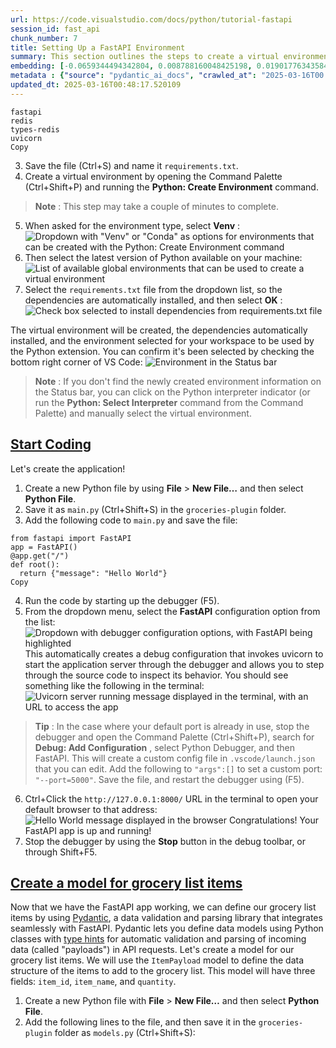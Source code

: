 ```yaml
---
url: https://code.visualstudio.com/docs/python/tutorial-fastapi
session_id: fast_api
chunk_number: 7
title: Setting Up a FastAPI Environment
summary: This section outlines the steps to create a virtual environment for a FastAPI project. It includes saving a requirements.txt file, using the command palette in VS Code to create the environment, selecting Venv as the environment type, choosing the latest Python version, and configuring automatic dependency installation from the requirements file.
embedding: [-0.0659344494342804, 0.008788160048425198, 0.019017763435840607, -0.061889104545116425, -0.007230469956994057, -0.06426051259040833, -0.019180506467819214, 0.005358917638659477, 0.03850051015615463, 0.0294333603233099, 0.011845416389405727, -0.015890760347247124, 0.005600126925855875, -0.08564968407154083, 0.002166525460779667, 0.011769857257604599, 0.01579776406288147, 0.027480436488986015, -0.006312130484730005, 0.038337767124176025, 0.04340606927871704, 0.0022319136187434196, -0.013995958492159843, 0.0005169291980564594, -0.015274658799171448, -0.010293538682162762, 0.010735271498560905, 0.06430701166391373, -0.02308635599911213, -0.04119740426540375, -0.03471090644598007, -0.009398448280990124, -0.017762312665581703, 0.03206050768494606, 0.007631517015397549, -0.015855886042118073, 0.01744844950735569, 0.03591986000537872, 0.04361531138420105, -0.005254296585917473, -0.01212440524250269, -0.02992159128189087, 0.026341229677200317, 0.015123539604246616, -0.007259531412273645, 0.0424063578248024, -0.023516464978456497, 0.03840751200914383, -0.010485343635082245, -0.028875382617115974, -0.026015743613243103, -0.022098269313573837, -0.04740491509437561, -0.011839604005217552, -0.006184260360896587, -0.02973559871315956, -0.05347292870283127, 0.024853287264704704, -0.036919571459293365, 0.025597259402275085, 0.02333047240972519, 0.0065446216613054276, -0.04840462654829025, 0.020075596868991852, -0.01627437025308609, 0.006056390702724457, -0.03515264019370079, 0.01935487613081932, -0.023260723799467087, 0.015635019168257713, -0.013995958492159843, -0.011525740846991539, -0.017111336812376976, -0.02401632070541382, 0.01026447769254446, -0.06918931752443314, -0.0294798593968153, 0.059750188142061234, 0.011636174283921719, -0.06584145128726959, -0.0541704036295414, 0.014681806787848473, -0.0050101811066269875, -0.02027321420609951, 0.019668739289045334, -0.02973559871315956, -0.03678007423877716, 0.008985777385532856, 0.018796896561980247, -0.06672491878271103, -0.01677422598004341, 0.02455104887485504, -0.0026736464351415634, 0.03373444452881813, 0.04217386618256569, 0.04056967794895172, -0.0235978364944458, -0.010031986981630325, 0.021156681701540947, 0.022086644545197487, 0.047707151621580124, 0.024806790053844452, -0.0037576358299702406, -0.023458341136574745, 0.0447545163333416, 0.012821878306567669, 0.01507704146206379, 0.03352520242333412, -0.022981734946370125, -0.05207798257470131, -0.07714051008224487, 0.0023045670241117477, 0.03884924575686455, 0.010438845492899418, -0.0032258126884698868, 0.00385644449852407, -0.019738486036658287, -0.017762312665581703, 0.010148231871426105, -0.07486210018396378, -0.0006738606025464833, 0.03245574235916138, -0.007550145033746958, -0.05496087297797203, -0.001717527280561626, -0.015414153225719929, 0.006108700763434172, 0.01811104826629162, 0.009834369644522667, -0.038105275481939316, 0.022830616682767868, -0.037384551018476486, 0.07965141534805298, -0.016448738053441048, -0.012787004932761192, 0.01956411823630333, -0.03417617827653885, 0.024225562810897827, -0.01840166188776493, 0.09122946858406067, 0.008695163764059544, -0.04789314419031143, 0.0010425768559798598, 0.0020226717460900545, 0.009404260665178299, -0.038570255041122437, -0.027712926268577576, 0.00013776907871942967, -0.0635165423154831, -0.018099423497915268, 0.02494628354907036, 0.03654758632183075, -0.018308665603399277, -0.018436536192893982, 0.018901517614722252, -0.013263611122965813, 0.039221230894327164, 0.03447841480374336, -0.0015329875750467181, -0.020389460027217865, -0.0590062141418457, 0.0016129063442349434, -0.01979660801589489, -0.03852375969290733, 0.0034321483690291643, 0.011194441467523575, -0.012914874590933323, -0.005908177699893713, -0.034571412950754166, -0.038082025945186615, -0.008050001226365566, -0.012356896884739399, -0.00038760609459131956, -0.029107872396707535, 0.019192131236195564, -0.019633864983916283, -0.001442897249944508, -0.036454588174819946, 0.008079062215983868, -0.038756247609853745, -0.04322007670998573, -0.039500221610069275, -0.058122750371694565, 0.00827086716890335, 0.003623953554779291, -0.027712926268577576, 0.01723920740187168, 0.0023902980610728264, -0.0235978364944458, 0.004725379403680563, -0.018320290371775627, -0.015495524741709232, -0.030037837103009224, 0.004312708042562008, 0.010584152303636074, -0.0270852018147707, 0.03726830706000328, -0.013612347654998302, 0.040918417274951935, 0.07444361597299576, -0.012775380164384842, 0.0376867912709713, -0.01628599502146244, -0.024341806769371033, 0.025295021012425423, -0.07221170514822006, -0.03257199004292488, 0.010758521035313606, -0.03366469591856003, 0.0008943637949414551, -0.005446101538836956, -0.05919220671057701, -0.01978498324751854, 0.01015404425561428, 0.009003213606774807, -0.0200058501213789, 0.005879116244614124, 0.01167686004191637, 0.03938397392630577, 0.02973559871315956, -0.00788144487887621, 0.03861675411462784, 0.052217479795217514, 0.002445514779537916, 0.03824476897716522, -0.007573394104838371, 0.03977920860052109, -0.008253430016338825, 0.029154371470212936, -0.006341191940009594, -0.006521372590214014, 0.008689351379871368, 0.025829749181866646, -0.016843972727656364, 0.05133401229977608, -0.022772492840886116, -0.0008064531721174717, -0.01764606684446335, -0.026341229677200317, 0.01906426250934601, -0.018029676750302315, 0.03963971510529518, -0.037849534302949905, 0.02241213247179985, 0.04642845317721367, -0.009822744876146317, -0.03657083585858345, -0.0542169027030468, 0.025992494076490402, 0.04735841602087021, 0.06956131011247635, -0.010334224440157413, 0.014484189450740814, -0.005818087141960859, 0.008520795032382011, -0.05737878009676933, -0.03231624886393547, 0.00897996500134468, 0.009288015775382519, 0.003188032889738679, -0.022958485409617424, 0.006864296738058329, -0.0048212818801403046, 0.02827090583741665, 0.01677422598004341, 0.032897476106882095, 0.0042691160924732685, 0.03236274793744087, -0.00956700462847948, -0.016437113285064697, 0.027782674878835678, 0.03989545628428459, 0.04521949961781502, -0.007631517015397549, 0.007207220885902643, -0.01486779935657978, -0.02569025568664074, -0.01331010926514864, 0.03940722346305847, -0.012519639916718006, -0.02026159130036831, -0.037617042660713196, 0.02968909963965416, 0.0471724234521389, 0.0005681499023921788, 0.0542169027030468, -0.03510614112019539, 0.0003536406147759408, 0.012461517937481403, -0.002704160986468196, 0.03364144638180733, 0.02994484081864357, -0.03608260303735733, -0.02265624701976776, 0.04054642841219902, 0.010340036824345589, -0.0013491743011400104, 0.023516464978456497, 0.0071781594306230545, 0.02095906436443329, 0.03259523957967758, 0.04433603212237358, 0.025085778906941414, 0.04549848660826683, -0.03492014855146408, -0.0007650406914763153, -0.01699509285390377, -0.025109028443694115, 0.03705906495451927, -0.01583263650536537, -0.002933745738118887, 0.0036617331206798553, 0.029386863112449646, -0.04435928165912628, -0.012810254469513893, -0.00623657088726759, 0.017134586349129677, -0.03987220674753189, 0.0020895127672702074, 0.003885505720973015, -0.020680073648691177, 0.003106660908088088, 0.02290036343038082, 0.024365056306123734, -0.007381589151918888, -0.029526356607675552, 0.01649523712694645, 0.01557689718902111, -0.015588521026074886, -0.015867510810494423, 0.022493503987789154, 0.009718123823404312, -0.025155525654554367, 0.007922130636870861, 0.010316788218915462, -0.017390327528119087, 0.012670759111642838, 0.03626859560608864, 0.0730021744966507, 0.0495670810341835, -0.03238599747419357, -0.03061906434595585, 0.007375776767730713, 0.023853575810790062, -0.0376635417342186, 0.031246790662407875, 0.03412967920303345, 0.049613580107688904, -0.027875671163201332, 0.009689061902463436, 0.029642602428793907, -0.015716390684247017, 0.03061906434595585, 0.00977624673396349, -0.03138628602027893, -0.03208375722169876, -0.025411266833543777, -0.015879135578870773, -0.04029069095849991, -0.04384780302643776, -0.08160433918237686, 0.01748332381248474, -0.03129328787326813, 0.028456898406147957, -0.000730530300643295, 0.014065705239772797, -0.00848010927438736, -0.061889104545116425, -0.10192405432462692, -0.008666101843118668, 0.029665851965546608, 0.024411555379629135, -0.024388305842876434, -0.030363325029611588, -0.05547235161066055, -0.010293538682162762, 0.014612059108912945, 0.023156102746725082, 0.024365056306123734, -0.00690498249605298, 0.06086614355444908, 0.006108700763434172, 0.010031986981630325, 0.011926787905395031, 0.033385708928108215, -0.009497256949543953, 0.011095632798969746, -0.006230758968740702, 0.009503069333732128, -0.0011101445415988564, 0.009096209891140461, -0.04624246060848236, 0.030340075492858887, 0.01719271019101143, 0.04359206184744835, -0.005800650455057621, 0.06114513427019119, 0.007480397820472717, 0.050822533667087555, 0.014123828150331974, 0.0034205238334834576, -0.017843684181571007, -0.03166527301073074, 0.05263596028089523, 0.008793972432613373, -0.02358621172606945, 0.03187451511621475, 0.027503686025738716, 0.0024164533242583275, -0.005001462530344725, 0.02473704144358635, -0.02850339561700821, 0.023051481693983078, -0.018018051981925964, -0.008067437447607517, 0.016692854464054108, -0.0027419407851994038, -0.0010258664842694998, 0.0028480147011578083, 0.012728882022202015, 0.009886680170893669, -0.06635293364524841, -0.003844819962978363, -0.012787004932761192, -0.040895167738199234, -0.0005961214774288237, 0.025945995002985, -0.05514686554670334, 0.004179025534540415, -0.0037431051023304462, -0.01085151731967926, -0.05705329030752182, 0.03919798135757446, 0.004025000613182783, 0.035501375794410706, -0.06556246429681778, -0.011950037442147732, 0.02478354051709175, 0.04287134110927582, -0.026689967140555382, -0.009148520417511463, -0.049381088465452194, -0.009218268096446991, 0.048451125621795654, -0.029410110786557198, -0.012263900600373745, -0.011107257567346096, -0.03671032935380936, 0.016855597496032715, 0.02852664515376091, -0.01909913495182991, 0.005957582034170628, -0.024923035874962807, 0.02738744020462036, 0.012577762827277184, 0.004870686214417219, -0.013740218244493008, -0.017134586349129677, 0.05310094356536865, 0.03378094360232353, 0.007986065931618214, 0.04222036525607109, -0.012217401526868343, 0.024109316989779472, 0.005768682807683945, 0.008602166548371315, 0.04203437268733978, 0.009572817012667656, 0.013437979854643345, -0.0051961736753582954, -0.015518774278461933, 0.006097076460719109, -0.012996247038245201, -0.012205777689814568, -0.03870975226163864, -0.053844913840293884, 0.03133978694677353, 0.04449877887964249, -0.02288873866200447, 0.09132246673107147, 0.003955252934247255, 0.013530976139008999, -0.027712926268577576, 0.03719855844974518, -0.008974152617156506, 0.08267379552125931, -0.003644296433776617, -0.026782963424921036, 0.007927943021059036, -0.026062240824103355, -0.01675097644329071, 0.03636159375309944, 0.03940722346305847, -0.010892203077673912, -0.0200058501213789, -0.058355242013931274, -0.035524625331163406, -0.011827979236841202, 0.006195885129272938, -0.0037518234457820654, -0.00607963977381587, 0.0006640524370595813, -0.018297040835022926, 0.03984895721077919, 0.0050072749145329, -0.02286548912525177, 0.047939643263816833, -0.0008246165234595537, 0.008090686984360218, 0.07011928409337997, -0.07704751938581467, 0.020831193774938583, 0.02291198819875717, 0.016623105853796005, 0.009822744876146317, 0.013356607407331467, -0.007335091009736061, 0.0447080172598362, -0.011316499672830105, 0.0018889893544837832, -0.00761408032849431, 0.035268884152173996, -0.0045481049455702305, 0.015658268705010414, -0.007980253547430038, -0.023690832778811455, -0.008183683268725872, -0.047079429030418396, 0.007056101690977812, -0.03622209653258324, 0.031711772084236145, -0.0038361013866961002, -0.020889315754175186, 0.01699509285390377, -0.010270290076732635, -0.020831193774938583, -0.012519639916718006, -0.017076464369893074, -0.013972708955407143, -0.024132566526532173, -0.001819242024794221, 0.041336897760629654, -0.007846571505069733, -0.013426355086266994, 0.01214765477925539, 0.01227552443742752, -0.0020531860645860434, -0.04052318260073662, -0.006085451692342758, -0.0017465886194258928, 0.03229299932718277, -0.018448160961270332, 0.006440000608563423, 0.002695442410185933, 0.012356896884739399, 0.024574298411607742, -0.009474008344113827, 0.001734964083880186, 0.0033129968214780092, -0.0026998016983270645, 0.01262426096946001, -0.022970110177993774, 0.044801015406847, 0.03108404576778412, -0.03208375722169876, 0.023969821631908417, 0.02265624701976776, -0.01792505569756031, -0.05393791198730469, -0.006312130484730005, -0.006120325531810522, -0.01097938697785139, 0.01606512814760208, -0.019912853837013245, -0.005393791012465954, -0.0021272925660014153, -0.018541157245635986, -0.03208375722169876, -0.04580072686076164, 0.028480147942900658, -0.02638772875070572, -0.018041301518678665, 0.011554802767932415, 0.009241517633199692, -0.036408089101314545, 0.0025617601349949837, 0.023504840210080147, 0.00789306964725256, 0.034269172698259354, -0.0129729975014925, 0.010212167166173458, -0.02664346806704998, 0.005146769341081381, 0.014949170872569084, -0.00813137274235487, 0.026596970856189728, -0.015263034030795097, 0.026341229677200317, -0.041592638939619064, 0.021854154765605927, -0.013751843012869358, -0.004132527392357588, -0.027061952278017998, 0.032200004905462265, -0.029642602428793907, -0.003243249375373125, 0.011136318556964397, 0.013484477996826172, 0.0019412998808547854, 0.008532419800758362, -0.006608556490391493, 0.026317980140447617, -0.017099712044000626, -0.05258946493268013, 0.008218556642532349, -0.02030808851122856, -0.023632710799574852, 0.03870975226163864, 0.035454876720905304, -0.04568448290228844, 0.0235745869576931, -0.023458341136574745, 0.03817502036690712, 0.005771588999778032, 0.008218556642532349, -0.0033478704281151295, 0.017518196254968643, -0.020447583869099617, -0.027178198099136353, -0.011705921962857246, 0.017157835885882378, 0.014263322576880455, 0.050357550382614136, 0.012717257253825665, -0.0073467157781124115, 0.022551625967025757, 0.010369098745286465, 0.01485617458820343, -0.01933162659406662, 0.008520795032382011, 0.010677149519324303, -0.008625416085124016, 0.029084624722599983, -0.01933162659406662, 0.014460939913988113, 0.009497256949543953, -0.00909039843827486, 0.0044551086612045765, 0.02334209531545639, -0.0031531592831015587, -0.015274658799171448, 0.0022696934174746275, 0.023876825347542763, 0.02173790894448757, 0.02759668231010437, -0.014170326292514801, 0.012380145490169525, 0.009514694102108479, -0.019424622878432274, 0.025364767760038376, -0.008700975216925144, -0.002721597673371434, -0.005800650455057621, -0.007590831257402897, 0.0061319503001868725, 0.059052713215351105, 0.007050289306789637, 0.06625993549823761, 0.022516753524541855, 0.0027157855220139027, -0.044475529342889786, -0.01770418882369995, 0.014635308645665646, 0.03017733246088028, -0.01629761978983879, -0.002558853942900896, 0.04098816215991974, -0.02001747488975525, 0.012566138058900833, 0.043289825320243835, -0.012938124127686024, 0.028340652585029602, -0.02685271017253399, 0.022981734946370125, 0.029410110786557198, -0.0352921336889267, -0.01285675261169672, 0.027178198099136353, 0.0011108710896223783, 0.0018163359491154552, 0.014635308645665646, -0.009584441781044006, -0.01520491112023592, 0.020122095942497253, 0.00859054271131754, 0.008892781101167202, -0.0100145498290658, 0.005472256802022457, -0.0176809411495924, -0.07732650637626648, -0.006817798595875502, -0.017739063128829002, 0.012926499359309673, -0.027736175805330276, -0.020575452595949173, 0.041871629655361176, -0.003958159126341343, 0.019261879846453667, 0.026480725035071373, -0.002576290862634778, -0.039709463715553284, 0.02284224145114422, -0.02403956837952137, 0.016913719475269318, -0.034106429666280746, 0.001097066910006106, -0.00253851106390357, -0.006376065779477358, -0.02307473123073578, 0.003435054561123252, -0.035036392509937286, 0.01554202288389206, 0.003286841558292508, -0.03580361232161522, 0.0007657672394998372, -0.032176755368709564, 0.017832059413194656, 0.05077603459358215, 0.009107834659516811, 0.03733805567026138, -0.01839003711938858, -0.00871841236948967, 0.014577185735106468, 0.007445524446666241, 0.019168883562088013, -0.019657114520668983, -0.03213025629520416, 0.03578036651015282, -0.011252564378082752, -0.00032476085470989347, -0.019041012972593307, 0.005820993334054947, -0.02166816033422947, 0.05310094356536865, -0.03089805319905281, -0.03994195535778999, -0.0055768778547644615, 0.03461790829896927, -0.0401279479265213, -0.007329278625547886, -0.025085778906941414, 0.007323466241359711, -0.04389430209994316, 0.02167978510260582, 0.03422267362475395, -0.0012111327378079295, 0.015286283567547798, 0.03843076154589653, -0.0471724234521389, 0.04052318260073662, 0.0074862102046608925, 0.014100578613579273, 0.01296137273311615, 0.0224470067769289, -0.01604187861084938, -0.0035483939573168755, 0.04524274915456772, -0.00332752731628716, 0.02734094113111496, 0.027689678594470024, 0.021505417302250862, -0.03859350457787514, -0.028247656300663948, -0.011607113294303417, 0.04391754791140556, -0.03115379437804222, -0.040709175169467926, -0.007846571505069733, 0.012810254469513893, 0.003269404638558626, -0.012333647347986698, 0.011031697504222393, -0.003501895582303405, -0.01811104826629162, 0.04807913675904274, -0.049427587538957596, 0.010177293792366982, 0.01980823278427124, -0.031246790662407875, -0.03517588973045349, -0.011822166852653027, -0.020866066217422485, -0.03324621170759201, -0.009218268096446991, 0.01015404425561428, 0.0067189899273216724, -0.002512355800718069, -0.10703885555267334, -0.015948882326483727, 0.005411228165030479, 0.01132231205701828, 0.008631228469312191, 0.017111336812376976, -0.008328990079462528, 0.037826284766197205, -0.01250801607966423, 0.014623683877289295, 0.0006981995538808405, 0.0035135201178491116, 0.011374621652066708, -0.00846848450601101, 0.04036043584346771, 0.0031386285554617643, 0.042313363403081894, -0.01677422598004341, -0.011961662210524082, -0.019494369626045227, 0.0011348467087373137, 0.019947728142142296, -0.008299929089844227, 0.009520506486296654, -0.030967801809310913, -0.011525740846991539, -0.00419646268710494, 0.0022609750740230083, 0.05440289527177811, 0.007468773517757654, 0.007404838223010302, 0.009322889149188995, -0.03847726061940193, 0.012635885737836361, -0.031432781368494034, 0.04605646803975105, -0.009886680170893669, 0.006213321816176176, 0.03089805319905281, 0.02290036343038082, 0.015855886042118073, 0.020889315754175186, 0.008939279243350029, -0.015739640220999718, -0.0005245578358881176, -0.0032664984464645386, -0.03931422904133797, -0.0016201715916395187, -0.020656825974583626, 0.016134874895215034, 0.011333935894072056, 0.0066841160878539085, 0.01698346808552742, 0.005504224449396133, 0.016309242695569992, 0.014205199666321278, -0.02638772875070572, 0.005626282189041376, -0.0224005077034235, 0.00897996500134468, 0.02193552628159523, -0.004449296277016401, -0.013891337439417839, -0.020563829690217972, -0.019459497183561325, -0.002759377472102642, 0.028689390048384666, 0.008625416085124016, -0.05872722715139389, 0.010403972119092941, 0.018297040835022926, -0.01247314177453518, 0.018308665603399277, -0.018204044550657272, -0.01835516467690468, -0.019424622878432274, 0.0031095671001821756, 0.018564406782388687, -0.025364767760038376, -0.04335957020521164, 0.034780655056238174, -0.005925614386796951, 0.030479568988084793, 0.012728882022202015, 0.01720433309674263, 0.03868650272488594, 0.010328412987291813, -0.00021469091007020324, 0.01298462226986885, -0.010700398124754429, 0.0589597187936306, 0.002678005723282695, 0.00665505463257432, 0.004155776463449001, -0.03185126557946205, 0.026503974571824074, 0.012810254469513893, -0.012798629701137543, 0.005858773365616798, -0.020168595016002655, 0.00932870153337717, 0.05979668349027634, -0.03819826990365982, 0.01934325136244297, -0.004030812531709671, 0.011345560662448406, -0.00760245556011796, -0.038105275481939316, -0.02715494856238365, -0.01145018171519041, 0.011502492241561413, 0.00506249163299799, 0.0029657133854925632, 0.043313074856996536, -0.0294798593968153, -0.02241213247179985, 0.04126715287566185, -0.023690832778811455, -0.007567582186311483, 0.033036969602108, -0.0006429828936234117, 0.02927061729133129, 0.002183962380513549, 0.02119155414402485, -0.006823610980063677, -0.011862853541970253, -0.010090108960866928, 0.014228449203073978, 0.002239178866147995, -0.04370830953121185, 0.010653899982571602, 0.027782674878835678, 0.007340903393924236, 0.04531249403953552, -0.006469062063843012, -0.024365056306123734, 0.03566411882638931, -0.02478354051709175, -0.06877084076404572, -0.02494628354907036, 0.0010018908651545644, -0.023667583242058754, -0.020098846405744553, -0.015449026599526405, -0.011566427536308765, 0.024434803053736687, -0.0010178746888414025, 0.0037518234457820654, -0.014809676446020603, -0.016890471801161766, 0.03175827115774155, -0.017797185108065605, -0.020075596868991852, -0.0055943145416677, -0.022981734946370125, 0.03938397392630577, -0.034338921308517456, -0.040406934916973114, -0.02617848664522171, -0.029154371470212936, 0.01628599502146244, 0.01072945911437273, 0.022784117609262466, -0.06723639369010925, -0.03652433678507805, 0.017076464369893074, -0.005428664851933718, -0.004025000613182783, -0.005393791012465954, -0.011793105863034725, -0.020342962816357613, 0.05351942777633667, 0.035222385078668594, 0.011996535584330559, 0.034059930592775345, 0.050357550382614136, 0.019982600584626198, 0.0027462998405098915, -0.026038991287350655, 0.04061617702245712, -0.02074982225894928, 0.006393502466380596, 0.017018340528011322, 0.013147366233170033, 0.025364767760038376, -1.7720627511152998e-05, -0.006370253395289183, 0.00453357445076108, 0.012112781405448914, 0.0011944224825128913, 0.009381012059748173, 0.030340075492858887, -0.003853538306429982, 0.03278123214840889, 0.025411266833543777, -0.003307184437289834, -1.8560682292445563e-05, 0.014274947345256805, 0.0020749822724610567, 0.027712926268577576, 0.01955249346792698, 0.006782924756407738, 0.02852664515376091, -0.014402817003428936, -0.005727997049689293, 0.02190065197646618, -0.03724505752325058, 0.0016419676830992103, -0.007410650607198477, 0.01670447736978531, -0.01298462226986885, -0.0401046983897686, -0.012926499359309673, -0.0033188089728355408, -0.027782674878835678, -0.003007852239534259, -0.0005340027855709195, -0.007160722743719816, -0.06170311197638512, -0.03259523957967758, -0.02854989469051361, 0.01743682473897934, -0.04747466370463371, -0.04154613986611366, -0.02973559871315956, -0.0013208395102992654, 0.006056390702724457, 0.021970398724079132, 0.026317980140447617, 0.014949170872569084, 0.008567293174564838, 0.030037837103009224, -0.026015743613243103, 0.00684686005115509, 0.01863415353000164, -0.02148216776549816, 0.005803556647151709, 0.004891029559075832, 0.027061952278017998, -0.007858195342123508, -0.018331915140151978, -0.002073529176414013, 0.019029388204216957, -0.0541704036295414, 0.01672772690653801, 0.04101141169667244, 0.04201112315058708, 0.03468765690922737, 0.034315671771764755, -0.009630939923226833, -0.01227552443742752, -0.0034960834309458733, -0.025411266833543777, -0.033827438950538635, 0.02808491326868534, -0.002072076080366969, 0.01072945911437273, 0.017843684181571007, -0.011275812983512878, -0.01908751018345356, 0.009572817012667656, -0.004719567485153675, 0.007840759120881557, -0.005498412065207958, -0.021830905228853226, -0.017390327528119087, -0.021331049501895905, 0.0235745869576931, 0.021540291607379913, 0.051798995584249496, -0.008793972432613373, -0.0048823109827935696, -0.02850339561700821, -0.011304874904453754, 0.03994195535778999, -0.03045632131397724, 0.0008231634274125099, -0.039709463715553284, -0.014216824434697628, -0.03340895473957062, -0.01958736591041088, 0.02687595970928669, 0.005184549372643232, 0.025318270549178123, 0.018517907708883286, -0.007509459275752306, 0.026271482929587364, -0.011415308341383934, -0.020947439596056938, 0.020075596868991852, 0.014135452918708324, 0.009845993481576443, 0.017785562202334404, -0.03684982284903526, 0.03017733246088028, -0.025388017296791077, -0.004553917329758406, -0.012415018863976002, 0.003885505720973015, -0.015914008021354675, 0.03789603337645531, 0.009642563760280609, 0.024690544232726097, 0.011043322272598743, 0.017332203686237335, -0.013100868090987206, -0.02501603215932846, -0.02169140987098217, 0.038337767124176025, 0.015309532172977924, -0.005666967947036028, -0.0031386285554617643, 0.03040982224047184, 0.019703611731529236, -0.00018381320114713162, 0.00577449519187212, -0.016843972727656364, 0.012601012364029884, -0.0377797856926918, -0.011025886051356792, 0.025760002434253693, 0.0007650406914763153, -0.0023147384636104107, 0.013786716386675835, -0.01415870152413845, -0.017832059413194656, -0.01882014609873295, 0.010479532182216644, 0.002978791017085314, -0.016216246411204338, 0.06667841970920563, -0.010967763140797615, 0.010746896266937256, -0.009787870571017265, -0.0566348060965538, -0.03317646682262421, -0.03752404823899269, 0.01108982041478157, 0.030712060630321503, -0.016588233411312103, -0.005925614386796951, -0.016890471801161766, -0.012333647347986698, 0.0376635417342186, -0.004251678939908743, -0.0009626580285839736, -0.010113358497619629, 0.024830037727952003, -0.015367655083537102, 0.020098846405744553, 0.0495670810341835, 8.541319402866066e-05, 0.015983756631612778, 0.020947439596056938, 0.04766065627336502, -0.02333047240972519, 0.015635019168257713, 0.03422267362475395, -0.015972131863236427, -0.04521949961781502, -0.006155199371278286, -0.015937257558107376, 0.06207509711384773, 0.012880001217126846, 0.003397274762392044, 0.0006135582807473838, 0.01722758263349533, -0.01815754733979702, -0.0037053253035992384, 0.008160433731973171, 0.01955249346792698, 0.011136318556964397, 0.007898882031440735, -0.002871263772249222, 0.010653899982571602, -0.00566115602850914, -0.02473704144358635, -0.03043307177722454, 0.005059585440903902, 0.018913142383098602, 0.03891899436712265, -0.017064839601516724, 0.024388305842876434, 0.02854989469051361, -0.016123250126838684, 0.02873588725924492, -0.0034379607532173395, -0.00802093930542469, -0.023167727515101433, 0.009869243018329144, 0.0010367645882070065, 0.022760868072509766, 0.005876210052520037, -0.012810254469513893, 0.023714082315564156, 0.013623972423374653, 0.015251409262418747, -0.00941588543355465, 0.0329672247171402, -0.007986065931618214, 0.02731769159436226, 0.03178152069449425, -0.0002495645603630692, -0.012670759111642838, 0.0033740256913006306, -0.01983148232102394, -0.01955249346792698, 0.031735021620988846, 0.02713169902563095, 0.007741950452327728, -0.030316825956106186, -0.012077907100319862, -0.008689351379871368, 0.014495814219117165, -0.011984910815954208, 0.0028814352117478848, -0.014542312361299992, -0.04196462407708168, 0.009973864071071148, 0.012333647347986698, 0.004629476927220821, 0.034036681056022644, 0.0051496755331754684, 0.024388305842876434, 0.02476029098033905, 0.04222036525607109, 0.012415018863976002, -0.028642890974879265, 0.01319386437535286, 0.031688522547483444, -0.010816643945872784, -0.03045632131397724, 0.011479242704808712, 0.009921553544700146, -0.00137024384457618, 0.002778267487883568, 0.01955249346792698, 0.022725995630025864, -0.0018323196563869715, 0.03915148228406906, 0.017611192539334297, -0.020447583869099617, -0.016890471801161766, 0.03038657270371914, 0.027922168374061584, 0.03487364947795868, -0.013868087902665138, 0.0027622836641967297, -0.008055812679231167, 0.010194730013608932, 0.01719271019101143, 0.026224983856081963, 0.042824842035770416, -0.0009350497275590897, -0.02050570584833622, 0.012415018863976002, -0.005335668567568064, 0.008015126921236515, -0.004844530951231718, 0.012252275831997395, 0.024132566526532173, -0.015018918551504612, 0.013449604623019695, -0.011543177999556065, 0.00991574116051197, -0.026480725035071373, -0.035268884152173996, 0.009322889149188995, -0.000630995084065944, -0.024574298411607742, 0.035501375794410706, -0.00954375509172678, 0.010810831561684608, -0.003176408354192972, -0.03189776465296745, 0.03908173739910126, 0.017088089138269424, -0.022784117609262466, -0.007230469956994057, -0.0212496779859066, -0.0003207649278920144, -0.0005238312878645957, -0.01764606684446335, -0.01675097644329071, 0.0023612366057932377, -0.0025748377665877342, -0.023435093462467194, -0.03247899189591408, -0.008985777385532856, -0.03182801604270935, -0.003690794575959444, 0.02335372008383274, 0.02123805321753025, -0.001743682543747127, 0.013647221960127354, -0.0038593506906181574, -0.01675097644329071, -0.013344983570277691, -0.010398159734904766, 0.024388305842876434, 0.012566138058900833, -0.011508304625749588, 0.0005350925493985415, -0.03159552812576294, -0.015937257558107376, -0.023900074884295464, 0.021877402439713478, -0.01332173403352499, 0.0033769316505640745, -0.018727149814367294, 0.014251697808504105, -0.00429527135565877, 0.005219422746449709, 0.011165380477905273, 0.008451047353446484, 0.03064231388270855, 0.0022261012345552444, 0.013856463134288788, -0.0015649549895897508, -0.033153217285871506, -0.016134874895215034, -0.017739063128829002, -0.010130795650184155, 0.0259227454662323, 0.006422563921660185, 0.0006833055522292852, 0.020703323185443878, 0.011514117009937763, 0.0013026761589571834, -0.011380434036254883, 7.723968883510679e-05, 0.012694008648395538, 0.011386246420443058, -0.01213603001087904, -0.0022435381542891264, 0.02144729532301426, -0.002054639160633087, 0.00791050586849451, -0.0012547248043119907, -0.015879135578870773, 0.005826805718243122, 0.0037663541734218597, 0.013007871806621552, -0.017122961580753326, 0.007462961133569479, 0.011525740846991539, -0.009264766238629818, 0.0021331049501895905, 0.00160709407646209, 0.03045632131397724, -0.03252549096941948, 0.0029424643144011497, -0.0029104966670274734, 0.00701541593298316, -0.018331915140151978, -8.677544974489138e-05, -0.0005314598674885929, 0.012217401526868343, 0.010595777072012424, 0.01606512814760208, -0.013065993785858154, -0.0055158487521111965, -0.01813429780304432, 0.005309513304382563, 0.043010834604501724, 0.028201157227158546, 0.012717257253825665, 0.004577166400849819, 0.0009386824094690382, -0.038802746683359146, 0.01050278078764677, 0.018099423497915268, 0.0188782699406147, -0.007660578470677137, -0.0005042148404754698, -0.015111914835870266, 0.019459497183561325, 0.012415018863976002, -0.007114224601536989, -0.00873003713786602, 0.025178775191307068, -0.002208664547652006, -0.011043322272598743, 0.008439423516392708, -0.02643422596156597, -0.004402798134833574, -0.007823321968317032, 0.01743682473897934, 0.0259692445397377, -0.024876536801457405, 0.019029388204216957, -0.011316499672830105, -0.014088954776525497, 0.03564086928963661, -0.03882599622011185, -0.012821878306567669, -0.013031120412051678, -0.006864296738058329, -0.010688773356378078, -0.01027610246092081, 0.02927061729133129, 0.009136896580457687, 0.02337696962058544, -0.0009088945225812495, 0.01835516467690468, -0.037617042660713196, -0.001598375616595149, 0.025364767760038376, 0.0024048287887126207, -0.010078485123813152, -0.007149097975343466, -0.014809676446020603, -0.012601012364029884, -0.006823610980063677, 0.04670744016766548, 0.005553628783673048, -0.04077892005443573, -0.013275235891342163, -0.029061375185847282, -0.0018337727524340153, 0.017134586349129677, -0.0005834071198478341, -0.0037198560312390327, -0.003562924452126026, 0.004684693645685911, -0.0030485382303595543, 0.004257491324096918, -0.029131121933460236, 0.006852671969681978, -0.009497256949543953, -0.005571065470576286, -0.0354316271841526, -0.042755093425512314, -0.010008737444877625, 0.010037798434495926, 0.044801015406847, -0.003007852239534259, 0.02827090583741665, -0.008939279243350029, 0.009038087911903858, 0.04291783645749092, 0.020075596868991852, 0.01933162659406662, 0.004458014853298664, 0.03508289158344269, 0.013763466849923134, 0.025364767760038376, 0.003060162765905261, 0.009456571191549301, -0.0074862102046608925, 0.013740218244493008, -0.008433611132204533, 0.013821589760482311, -0.010927077382802963, 0.023237476125359535, -0.0030659751500934362, 0.028363902121782303, -0.0025835561100393534, -0.030526068061590195, -0.005475162994116545, 0.007550145033746958, -0.02191227674484253, -0.009340326301753521, 0.006190072745084763, -0.025829749181866646, 0.02496953308582306, -0.038756247609853745, 0.011973286047577858, -0.030340075492858887, 0.0447080172598362, -0.008096499368548393, -0.010194730013608932, 0.03043307177722454, -0.004417329095304012, -0.01697184331715107, 0.02924736775457859, 0.025876248255372047, -0.03438542038202286, 0.027666429057717323, -0.005216516554355621, 0.0006360808620229363, 0.04080216959118843, 0.0400117002427578, -0.003350776620209217, 0.010578340850770473, -0.00873003713786602, -0.01601862907409668, 0.027759425342082977, -0.008044188842177391, -0.017506571486592293, 0.01096195075660944, 0.0002343073283554986, -0.009828557260334492, 0.012775380164384842, 0.0011755325831472874, 0.0494740828871727, 0.03919798135757446, -0.0064981235191226006, -0.0027535653207451105, -0.00835805106908083, 0.02313285507261753, 0.0376402921974659, 0.03317646682262421, 0.003222906496375799, -0.02241213247179985, 0.011769857257604599, 0.0022072114516049623, -0.023458341136574745, 0.02266787178814411, -0.039035238325595856, -0.030061086639761925, 0.028131410479545593, -0.015623395331203938, 0.02310960553586483, 0.006794549524784088, -0.005861679092049599, -0.020145345479249954, -0.03329271078109741, 0.033106718212366104, -0.007521083578467369, 0.025295021012425423, -0.009863430634140968, 0.0353153832256794, 0.0046556321904063225, -0.0100145498290658, -0.01814592257142067, -0.04754440858960152, -0.03254874050617218, 0.010682960972189903, -0.004019188228994608, -0.022702746093273163, -0.014181951060891151, 0.006004080176353455, -0.002750659128651023, 0.028410399332642555, -0.023249099031090736, -0.0004878678300883621, 0.0036326718982309103, 0.008108123205602169]
metadata : {"source": "pydantic_ai_docs", "crawled_at": "2025-03-16T00:48:17.518552", "url_path": "/docs/python/tutorial-fastapi", "chunk_size": 4887}
updated_dt: 2025-03-16T00:48:17.520109
---
```

```
fastapi
redis
types-redis
uvicorn
Copy
```

  3. Save the file (Ctrl+S) and name it `requirements.txt`.
  4. Create a virtual environment by opening the Command Palette (Ctrl+Shift+P) and running the **Python: Create Environment** command.
> **Note** : This step may take a couple of minutes to complete.
  5. When asked for the environment type, select **Venv** :
![Dropdown with "Venv" or "Conda" as options for environments that can be created with the Python: Create Environment command](https://code.visualstudio.com/assets/docs/python/environments/create_environment_dropdown.png)
  6. Then select the latest version of Python available on your machine:
![List of available global environments that can be used to create a virtual environment](https://code.visualstudio.com/assets/docs/python/fastapi-tutorial/create_environment_interpreters_list.png)
  7. Select the `requirements.txt` file from the dropdown list, so the dependencies are automatically installed, and then select **OK** :
![Check box selected to install dependencies from requirements.txt file](https://code.visualstudio.com/assets/docs/python/fastapi-tutorial/create_environment_select_requirements.png)


The virtual environment will be created, the dependencies automatically installed, and the environment selected for your workspace to be used by the Python extension. You can confirm it's been selected by checking the bottom right corner of VS Code:
![Environment in the Status bar](https://code.visualstudio.com/assets/docs/python/shared/environment-in-status-bar.png)
> **Note** : If you don't find the newly created environment information on the Status bar, you can click on the Python interpreter indicator (or run the **Python: Select Interpreter** command from the Command Palette) and manually select the virtual environment.
## [Start Coding](https://code.visualstudio.com/docs/python/tutorial-fastapi#_start-coding)
Let's create the application!
  1. Create a new Python file by using **File** > **New File…** and then select **Python File**.
  2. Save it as `main.py` (Ctrl+Shift+S) in the `groceries-plugin` folder.
  3. Add the following code to `main.py` and save the file:
```
from fastapi import FastAPI
app = FastAPI()
@app.get("/")
def root():
  return {"message": "Hello World"}
Copy
```

  4. Run the code by starting up the debugger (F5).
  5. From the dropdown menu, select the **FastAPI** configuration option from the list:
![Dropdown with debugger configuration options, with FastAPI being highlighted](https://code.visualstudio.com/assets/docs/python/fastapi-tutorial/fastapi_debug_config_option.png)
This automatically creates a debug configuration that invokes uvicorn to start the application server through the debugger and allows you to step through the source code to inspect its behavior. You should see something like the following in the terminal:
![Uvicorn server running message displayed in the terminal, with an URL to access the app](https://code.visualstudio.com/assets/docs/python/fastapi-tutorial/fastapi_debug_terminal.png)
> **Tip** : In the case where your default port is already in use, stop the debugger and open the Command Palette (Ctrl+Shift+P), search for **Debug: Add Configuration** , select Python Debugger, and then FastAPI. This will create a custom config file in `.vscode/launch.json` that you can edit. Add the following to `"args":[]` to set a custom port: `"--port=5000"`. Save the file, and restart the debugger using (F5).
  6. Ctrl+Click the `http://127.0.0.1:8000/` URL in the terminal to open your default browser to that address:
![Hello World message displayed in the browser](https://code.visualstudio.com/assets/docs/python/fastapi-tutorial/helloworld_browser.png)
Congratulations! Your FastAPI app is up and running!
  7. Stop the debugger by using the **Stop** button in the debug toolbar, or through Shift+F5.


## [Create a model for grocery list items](https://code.visualstudio.com/docs/python/tutorial-fastapi#_create-a-model-for-grocery-list-items)
Now that we have the FastAPI app working, we can define our grocery list items by using [Pydantic](https://docs.pydantic.dev/latest/), a data validation and parsing library that integrates seamlessly with FastAPI. Pydantic lets you define data models using Python classes with [type hints](https://docs.python.org/3/library/typing.html) for automatic validation and parsing of incoming data (called "payloads") in API requests.
Let's create a model for our grocery list items. We will use the `ItemPayload` model to define the data structure of the items to add to the grocery list. This model will have three fields: `item_id`, `item_name`, and `quantity`.
  1. Create a new Python file with **File** > **New File…** and then select **Python File**.
  2. Add the following lines to the file, and then save it in the `groceries-plugin` folder as `models.py` (Ctrl+Shift+S):